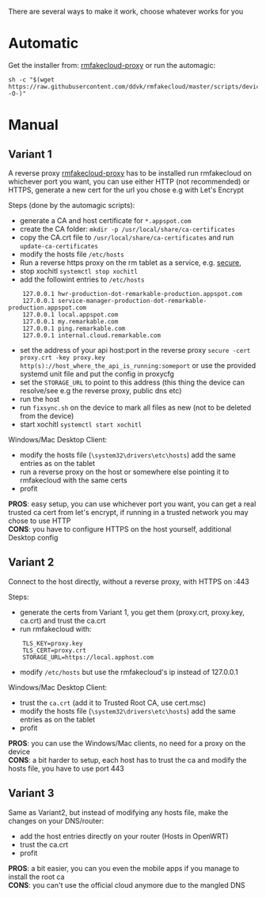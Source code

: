 There are several ways to make it work, choose whatever works for you

# Automatic
Get the installer from: [rmfakecloud-proxy](https://github.com/ddvk/rmfakecloud-proxy/releases)
or run the automagic:  
```commandline
sh -c "$(wget https://raw.githubusercontent.com/ddvk/rmfakecloud/master/scripts/device/automagic.sh -O-)"
```

# Manual
## Variant 1
A reverse proxy [rmfakecloud-proxy](https://github.com/ddvk/rmfakecloud-proxy/releases) has to be installed
run rmfakecloud on whichever port you want, you can use either HTTP (not recommended) or HTTPS, generate a new cert for the url you chose e.g with Let's Encrypt

Steps (done by the automagic scripts):
- generate a CA and host certificate for `*.appspot.com`
- create the CA folder: `mkdir -p /usr/local/share/ca-certificates`
- copy the CA.crt file to `/usr/local/share/ca-certificates` and run `update-ca-certificates`
- modify the hosts file `/etc/hosts`
- Run a reverse https proxy on the rm tablet as a service, e.g. [secure](https://github.com/yi-jiayu/secure),
- stop xochitl `systemctl stop xochitl`
- add the followint entries to `/etc/hosts`
```
    127.0.0.1 hwr-production-dot-remarkable-production.appspot.com
    127.0.0.1 service-manager-production-dot-remarkable-production.appspot.com
    127.0.0.1 local.appspot.com
    127.0.0.1 my.remarkable.com
    127.0.0.1 ping.remarkable.com
    127.0.0.1 internal.cloud.remarkable.com
```
- set the address of your api host:port in the reverse proxy
    `secure -cert proxy.crt -key proxy.key http(s)://host_where_the_api_is_running:someport`
    or use the provided systemd unit file and put the config in proxycfg
- set the `STORAGE_URL` to point to this address (this thing the device can resolve/see e.g the reverse proxy, public dns etc)
- run the host
- run `fixsync.sh` on the device to mark all files as new (not to be deleted from the device)
- start xochitl `systemctl start xochitl`

Windows/Mac Desktop Client:
- modify the hosts file (`\system32\drivers\etc\hosts`) add the same entries as on the tablet
- run a reverse proxy on the host or somewhere else pointing it to rmfakecloud with the same certs
- profit

**PROS**: easy setup, you can use whichever port you want, you can get a real trusted ca cert from let's encrypt, if running in a trusted network you may chose to use HTTP  
**CONS**: you have to configure HTTPS on the host yourself, additional Desktop config   

## Variant 2
Connect to the host directly, without a reverse proxy, with HTTPS on :443

Steps:
- generate the certs from Variant 1, you get them (proxy.crt, proxy.key, ca.crt) and trust the ca.crt
- run rmfakecloud with:
```
    TLS_KEY=proxy.key  
    TLS_CERT=proxy.crt
    STORAGE_URL=https://local.apphost.com
```
- modify `/etc/hosts` but use the rmfakecloud's ip instead of 127.0.0.1
    
Windows/Mac Desktop Client:
- trust the `ca.crt`  (add it to Trusted Root CA, use cert.msc)
- modify the hosts file (`\system32\drivers\etc\hosts`) add the same entries as on the tablet
- profit
 
**PROS**: you can use the Windows/Mac clients, no need for a proxy on the device  
**CONS**: a bit harder to setup, each host has to trust the ca and modify the hosts file, you have to use port 443

## Variant 3
Same as Variant2, but instead of modifying any hosts file, make the changes on your DNS/router:
- add the host entries directly on your router (Hosts in OpenWRT)
- trust the ca.crt
- profit

**PROS**: a bit easier, you can you even the mobile apps if you manage to install the root ca  
**CONS**: you can't use the official cloud anymore due to the mangled DNS
